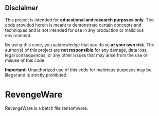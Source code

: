 ## Disclaimer

This project is intended for **educational and research purposes only**. The code provided herein is meant to demonstrate certain concepts and techniques and is not intended for use in any production or malicious environment. 

By using this code, you acknowledge that you do so **at your own risk**. The author(s) of this project are **not responsible** for any damage, data loss, legal consequences, or any other issues that may arise from the use or misuse of this code.

**Important**: Unauthorized use of this code for malicious purposes may be illegal and is strictly prohibited.

# RevengeWare
RevengeWare is a batch file ransomware.
